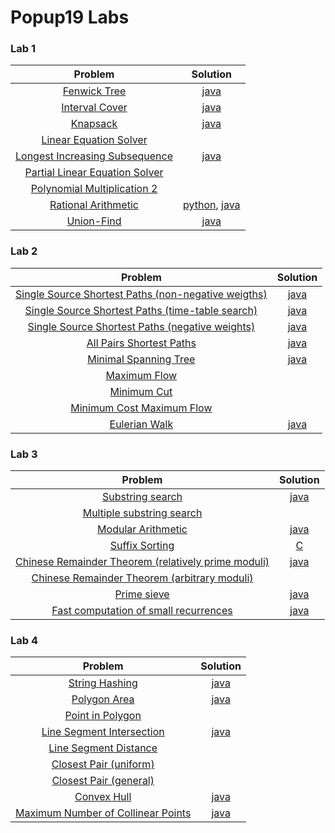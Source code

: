 Popup19 Labs
===

### Lab 1

| Problem | Solution |
| :---: | :---: |
| [Fenwick Tree](https://kth.kattis.com/problems/fenwick) | [java](src/main/java/se/kth/popup/lab1/fenwick/FenwickTree.java) |
| [Interval Cover](https://kth.kattis.com/problems/intervalcover) | [java](src/main/java/se/kth/popup/lab1/intervalcover/IntervalCover.java) |
| [Knapsack](https://kth.kattis.com/problems/knapsack) | [java](src/main/java/se/kth/popup/lab1/knapsack/Knapsack.java) |
| [Linear Equation Solver](https://kth.kattis.com/problems/equationsolver) |  |
| [Longest Increasing Subsequence](https://kth.kattis.com/problems/longincsubseq) | [java](src/main/java/se/kth/popup/lab1/longestsequence/LIS.java) |
| [Partial Linear Equation Solver](https://kth.kattis.com/problems/equationsolverplus) |  |
| [Polynomial Multiplication 2](https://kth.kattis.com/problems/polymul2) |  |
| [Rational Arithmetic](https://kth.kattis.com/problems/rationalarithmetic) | [python](Python/Lab%201/Rational%20Arithmetic/rational.py), [java](src/main/java/se/kth/popup/lab1/rationalarithmetic/RationalArithmetic.java) |
| [Union-Find](https://kth.kattis.com/problems/unionfind) | [java](src/main/java/se/kth/popup/lab1/unionfind/UnionFindMain.java) |

### Lab 2

| Problem | Solution |
| :---: | :---: |
| [Single Source Shortest Paths (non-negative weigths)](https://kth.kattis.com/problems/shortestpath1) | [java](src/main/java/se/kth/popup/lab2/shortestpath/NonNegativeWeightsMain.java) |
| [Single Source Shortest Paths (time-table search)](https://kth.kattis.com/problems/shortestpath2) | [java](src/main/java/se/kth/popup/lab2/shortestpath/TimeTableMain.java) |
| [Single Source Shortest Paths (negative weights)](https://kth.kattis.com/problems/shortestpath3) | [java](src/main/java/se/kth/popup/lab2/shortestpath/NegativeWeightsMain.java) |
| [All Pairs Shortest Paths](https://kth.kattis.com/problems/allpairspath) | [java](src/main/java/se/kth/popup/lab2/shortestpath/AllPairsMain.java) |
| [Minimal Spanning Tree](https://kth.kattis.com/problems/minspantree) | [java](src/main/java/se/kth/popup/lab2/minspantree/MinimumSpanningTreeMain.java) |
| [Maximum Flow](https://kth.kattis.com/problems/maxflow) |  |
| [Minimum Cut](https://kth.kattis.com/problems/mincut) |  |
| [Minimum Cost Maximum Flow](https://kth.kattis.com/problems/mincostmaxflow) |  |
| [Eulerian Walk](https://kth.kattis.com/problems/eulerianpath) | [java](src/main/java/se/kth/popup/lab2/eulerianpath/EulerianPathMain.java) |

### Lab 3

| Problem | Solution |
| :---: | :---: |
| [Substring search](https://kth.kattis.com/problems/stringmatching) | [java](src/main/java/se/kth/popup/lab3/string/StringMatchingMain.java) |
| [Multiple substring search](https://kth.kattis.com/problems/stringmultimatching) |  |
| [Modular Arithmetic](https://kth.kattis.com/problems/modulararithmetic) | [java](src/main/java/se/kth/popup/lab3/arithmetic/ModularArithmeticMain.java) |
| [Suffix Sorting](https://kth.kattis.com/problems/suffixsorting) | [C](suffix_sorting.c) |
| [Chinese Remainder Theorem (relatively prime moduli)](https://kth.kattis.com/problems/chineseremainder) | [java](src/main/java/se/kth/popup/lab3/arithmetic/ChineseRemainderMain.java) |
| [Chinese Remainder Theorem (arbitrary moduli)](https://kth.kattis.com/problems/generalchineseremainder) |  |
| [Prime sieve](https://kth.kattis.com/problems/primesieve) | [java](src/main/java/se/kth/popup/lab3/arithmetic/PrimeSieveMain.java) |
| [Fast computation of small recurrences](https://kth.kattis.com/problems/linearrecurrence) | [java](src/main/java/se/kth/popup/lab3/recurrence/LinearRecurrenceMain.java) |

### Lab 4

| Problem | Solution |
| :---: | :---: |
| [String Hashing](https://kth.kattis.com/problems/hashing) | [java](src/main/java/se/kth/popup/lab4/hash/SubstringHashingMain.java) |
| [Polygon Area](https://kth.kattis.com/problems/polygonarea) | [java](src/main/java/se/kth/popup/lab4/geometry/polygon/PolygonAreaMain.java) |
| [Point in Polygon](https://kth.kattis.com/problems/pointinpolygon) |  |
| [Line Segment Intersection](https://kth.kattis.com/problems/segmentintersection) | [java](src/main/java/se/kth/popup/lab4/geometry/line/LineSegmentIntersectionMain.java) |
| [Line Segment Distance](https://kth.kattis.com/problems/segmentdistance) |  |
| [Closest Pair (uniform)](https://kth.kattis.com/problems/closestpair1) |  |
| [Closest Pair (general)](https://kth.kattis.com/problems/closestpair2) |  |
| [Convex Hull](https://kth.kattis.com/problems/convexhull) | [java](src/main/java/se/kth/popup/lab4/geometry/point/ConvexHull.java) |
| [Maximum Number of Collinear Points](https://kth.kattis.com/problems/maxcolinear) | [java](src/main/java/se/kth/popup/lab4/geometry/point/MaximumCollinearPointsMain.java) |
